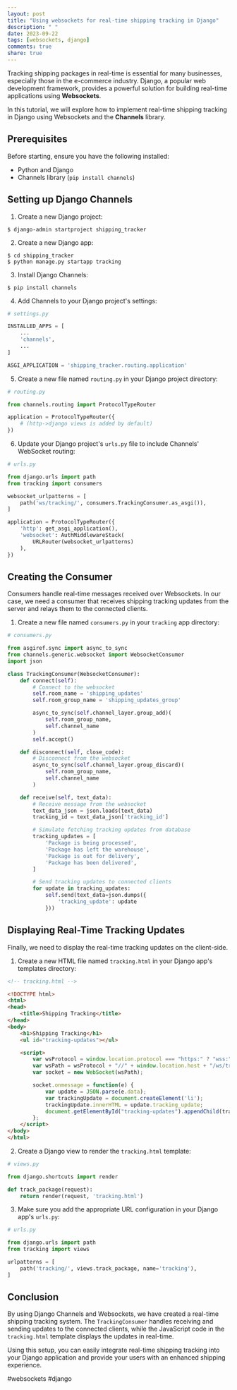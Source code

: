 ```yaml
---
layout: post
title: "Using websockets for real-time shipping tracking in Django"
description: " "
date: 2023-09-22
tags: [websockets, django]
comments: true
share: true
---
```


Tracking shipping packages in real-time is essential for many businesses, especially those in the e-commerce industry. Django, a popular web development framework, provides a powerful solution for building real-time applications using **Websockets**.

In this tutorial, we will explore how to implement real-time shipping tracking in Django using Websockets and the **Channels** library.

## Prerequisites
Before starting, ensure you have the following installed:
- Python and Django
- Channels library (`pip install channels`)

## Setting up Django Channels
1. Create a new Django project:
```
$ django-admin startproject shipping_tracker
```
2. Create a new Django app:
```
$ cd shipping_tracker
$ python manage.py startapp tracking
```
3. Install Django Channels:
```
$ pip install channels
```
4. Add Channels to your Django project's settings:
```python
# settings.py

INSTALLED_APPS = [
    ...
    'channels',
    ...
]

ASGI_APPLICATION = 'shipping_tracker.routing.application'
```
5. Create a new file named `routing.py` in your Django project directory:
```python
# routing.py

from channels.routing import ProtocolTypeRouter

application = ProtocolTypeRouter({
    # (http->django views is added by default)
})
```
6. Update your Django project's `urls.py` file to include Channels' WebSocket routing:
```python
# urls.py

from django.urls import path
from tracking import consumers

websocket_urlpatterns = [
    path('ws/tracking/', consumers.TrackingConsumer.as_asgi()),
]

application = ProtocolTypeRouter({
    'http': get_asgi_application(),
    'websocket': AuthMiddlewareStack(
        URLRouter(websocket_urlpatterns)
    ),
})
```

## Creating the Consumer
Consumers handle real-time messages received over Websockets. In our case, we need a consumer that receives shipping tracking updates from the server and relays them to the connected clients.

1. Create a new file named `consumers.py` in your `tracking` app directory:
```python
# consumers.py

from asgiref.sync import async_to_sync
from channels.generic.websocket import WebsocketConsumer
import json

class TrackingConsumer(WebsocketConsumer):
    def connect(self):
        # Connect to the websocket
        self.room_name = 'shipping_updates'
        self.room_group_name = 'shipping_updates_group'

        async_to_sync(self.channel_layer.group_add)(
            self.room_group_name,
            self.channel_name
        )
        self.accept()

    def disconnect(self, close_code):
        # Disconnect from the websocket
        async_to_sync(self.channel_layer.group_discard)(
            self.room_group_name,
            self.channel_name
        )

    def receive(self, text_data):
        # Receive message from the websocket
        text_data_json = json.loads(text_data)
        tracking_id = text_data_json['tracking_id']

        # Simulate fetching tracking updates from database
        tracking_updates = [
            'Package is being processed',
            'Package has left the warehouse',
            'Package is out for delivery',
            'Package has been delivered',
        ]

        # Send tracking updates to connected clients
        for update in tracking_updates:
            self.send(text_data=json.dumps({
                'tracking_update': update
            }))
```

## Displaying Real-Time Tracking Updates
Finally, we need to display the real-time tracking updates on the client-side.

1. Create a new HTML file named `tracking.html` in your Django app's templates directory:
```html
<!-- tracking.html -->

<!DOCTYPE html>
<html>
<head>
    <title>Shipping Tracking</title>
</head>
<body>
    <h1>Shipping Tracking</h1>
    <ul id="tracking-updates"></ul>

    <script>
        var wsProtocol = window.location.protocol === "https:" ? "wss:" : "ws:";
        var wsPath = wsProtocol + "//" + window.location.host + "/ws/tracking/";
        var socket = new WebSocket(wsPath);

        socket.onmessage = function(e) {
            var update = JSON.parse(e.data);
            var trackingUpdate = document.createElement('li');
            trackingUpdate.innerHTML = update.tracking_update;
            document.getElementById("tracking-updates").appendChild(trackingUpdate);
        };
    </script>
</body>
</html>
```

2. Create a Django view to render the `tracking.html` template:
```python
# views.py

from django.shortcuts import render

def track_package(request):
    return render(request, 'tracking.html')
```

3. Make sure you add the appropriate URL configuration in your Django app's `urls.py`:
```python
# urls.py

from django.urls import path
from tracking import views

urlpatterns = [
    path('tracking/', views.track_package, name='tracking'),
]
```

## Conclusion
By using Django Channels and Websockets, we have created a real-time shipping tracking system. The `TrackingConsumer` handles receiving and sending updates to the connected clients, while the JavaScript code in the `tracking.html` template displays the updates in real-time.

Using this setup, you can easily integrate real-time shipping tracking into your Django application and provide your users with an enhanced shipping experience.

#websockets #django